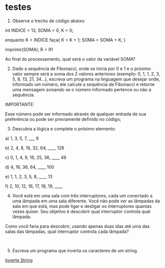# testes

1) Observe o trecho de código abaixo:

int INDICE = 13, SOMA = 0, K = 0;

enquanto K < INDICE faça{
    K = K + 1;
    SOMA = SOMA + K;
}

imprimir(SOMA);
R = 91


Ao final do processamento, qual será o valor da variável SOMA?



2) Dado a sequência de Fibonacci, onde se inicia por 0 e 1 e o próximo valor sempre será a soma dos 2 valores anteriores 
(exemplo: 0, 1, 1, 2, 3, 5, 8, 13, 21, 34...), escreva um programa na linguagem que desejar onde, informado um número, 
ele calcule a sequência de Fibonacci e retorne uma mensagem avisando se o número informado pertence ou não a sequência.



IMPORTANTE:

Esse número pode ser informado através de qualquer entrada de sua preferência ou pode ser previamente definido no código;



3) Descubra a lógica e complete o próximo elemento:



a) 1, 3, 5, 7, ___ 9

b) 2, 4, 8, 16, 32, 64, ____ 128

c) 0, 1, 4, 9, 16, 25, 36, ____ 49

d) 4, 16, 36, 64, ____ 100

e) 1, 1, 2, 3, 5, 8, ____ 13

f) 2, 10, 12, 16, 17, 18, 19, ____ 



4) Você está em uma sala com três interruptores, cada um conectado a uma lâmpada em uma sala diferente. 
Você não pode ver as lâmpadas da sala em que está, mas pode ligar e desligar os interruptores quantas vezes quiser. 
Seu objetivo é descobrir qual interruptor controla qual lâmpada.

Como você faria para descobrir, usando apenas duas idas até uma das salas das lâmpadas, qual interruptor controla cada lâmpada?

 

5) Escreva um programa que inverta os caracteres de um string.

<a href="http://angularjs.org">Inverte String</a>
